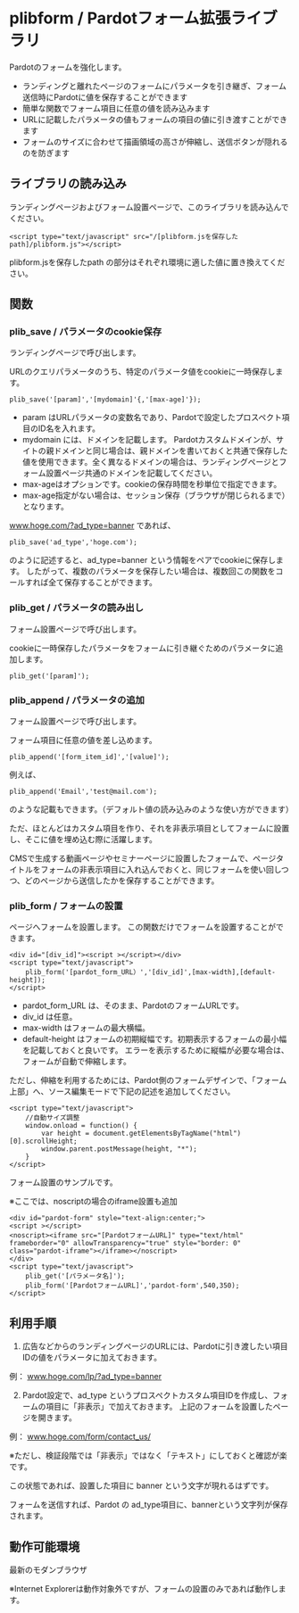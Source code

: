 # plibform / Pardotフォーム拡張ライブラリ

Pardotのフォームを強化します。

- ランディングと離れたページのフォームにパラメータを引き継ぎ、フォーム送信時にPardotに値を保存することができます
- 簡単な関数でフォーム項目に任意の値を読み込みます
- URLに記載したパラメータの値もフォームの項目の値に引き渡すことができます
- フォームのサイズに合わせて描画領域の高さが伸縮し、送信ボタンが隠れるのを防ぎます


## ライブラリの読み込み

ランディングページおよびフォーム設置ページで、このライブラリを読み込んでください。
```
<script type="text/javascript" src="/[plibform.jsを保存したpath]/plibform.js"></script>
```
plibform.jsを保存したpath の部分はそれぞれ環境に適した値に置き換えてください。


## 関数

### plib_save / パラメータのcookie保存

ランディングページで呼び出します。

URLのクエリパラメータのうち、特定のパラメータ値をcookieに一時保存します。

```
plib_save('[param]','[mydomain]'{,'[max-age]'});
```
- param はURLパラメータの変数名であり、Pardotで設定したプロスペクト項目のID名を入れます。
- mydomain には、ドメインを記載します。
Pardotカスタムドメインが、サイトの親ドメインと同じ場合は、親ドメインを書いておくと共通で保存した値を使用できます。全く異なるドメインの場合は、ランディングページとフォーム設置ページ共通のドメインを記載してください。
- max-ageはオプションです。cookieの保存時間を秒単位で指定できます。
- max-age指定がない場合は、セッション保存（ブラウザが閉じられるまで）となります。

www.hoge.com/?ad_type=banner であれば、
```
plib_save('ad_type','hoge.com');
```
のように記述すると、ad_type=banner という情報をペアでcookieに保存します。
したがって、複数のパラメータを保存したい場合は、複数回この関数をコールすれば全て保存することができます。


### plib_get / パラメータの読み出し

フォーム設置ページで呼び出します。

cookieに一時保存したパラメータをフォームに引き継ぐためのパラメータに追加します。

```
plib_get('[param]');
```

### plib_append / パラメータの追加

フォーム設置ページで呼び出します。

フォーム項目に任意の値を差し込めます。

```
plib_append('[form_item_id]','[value]');
```

例えば、
```
plib_append('Email','test@mail.com');
```
のような記載もできます。（デフォルト値の読み込みのような使い方ができます）

ただ、ほとんどはカスタム項目を作り、それを非表示項目としてフォームに設置し、そこに値を埋め込む際に活躍します。

CMSで生成する動画ページやセミナーページに設置したフォームで、ページタイトルをフォームの非表示項目に入れ込んでおくと、同じフォームを使い回しつつ、どのページから送信したかを保存することができます。


### plib_form / フォームの設置

ページへフォームを設置します。
この関数だけでフォームを設置することができます。
```
<div id="[div_id]"><script ></script></div>
<script type="text/javascript">
	plib_form('[pardot_form_URL）','[div_id]',[max-width],[default-height]);
</script>
```
- pardot_form_URL は、そのまま、PardotのフォームURLです。
- div_id は任意。
- max-width はフォームの最大横幅。
- default-height はフォームの初期縦幅です。初期表示するフォームの最小幅を記載しておくと良いです。
エラーを表示するために縦幅が必要な場合は、フォームが自動で伸縮します。

ただし、伸縮を利用するためには、Pardot側のフォームデザインで、「フォーム上部」へ、ソース編集モードで下記の記述を追加してください。
```
<script type="text/javascript">
    //自動サイズ調整
    window.onload = function() {
        var height = document.getElementsByTagName("html")[0].scrollHeight;
        window.parent.postMessage(height, "*");
    }
</script>
```


フォーム設置のサンプルです。

※ここでは、noscriptの場合のiframe設置も追加

```
<div id="pardot-form" style="text-align:center;">
<script ></script>
<noscript><iframe src="[PardotフォームURL]" type="text/html" frameborder="0" allowTransparency="true" style="border: 0" class="pardot-iframe"></iframe></noscript>
</div>
<script type="text/javascript">
	plib_get('[パラメータ名]');
	plib_form('[PardotフォームURL]','pardot-form',540,350);
</script>
```

## 利用手順

1. 広告などからのランディングページのURLには、Pardotに引き渡したい項目IDの値をパラメータに加えておきます。

例： www.hoge.com/lp/?ad_type=banner

2. Pardot設定で、ad_type というプロスペクトカスタム項目IDを作成し、フォームの項目に「非表示」で加えておきます。
上記のフォームを設置したページを開きます。

例： www.hoge.com/form/contact_us/

※ただし、検証段階では「非表示」ではなく「テキスト」にしておくと確認が楽です。

この状態であれば、設置した項目に banner という文字が現れるはずです。

フォームを送信すれば、Pardot の ad_type項目に、bannerという文字列が保存されます。

## 動作可能環境

最新のモダンブラウザ

※Internet Explorerは動作対象外ですが、フォームの設置のみであれば動作します。
